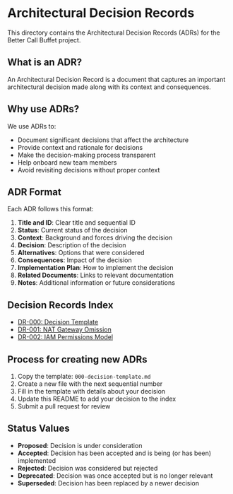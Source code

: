 # Architectural Decision Records

This directory contains the Architectural Decision Records (ADRs) for the Better Call Buffet project.

## What is an ADR?

An Architectural Decision Record is a document that captures an important architectural decision made along with its context and consequences.

## Why use ADRs?

We use ADRs to:
- Document significant decisions that affect the architecture
- Provide context and rationale for decisions
- Make the decision-making process transparent
- Help onboard new team members
- Avoid revisiting decisions without proper context

## ADR Format

Each ADR follows this format:
1. **Title and ID**: Clear title and sequential ID
2. **Status**: Current status of the decision
3. **Context**: Background and forces driving the decision
4. **Decision**: Description of the decision
5. **Alternatives**: Options that were considered
6. **Consequences**: Impact of the decision
7. **Implementation Plan**: How to implement the decision
8. **Related Documents**: Links to relevant documentation
9. **Notes**: Additional information or future considerations

## Decision Records Index

* [DR-000: Decision Template](000-decision-template.md)
* [DR-001: NAT Gateway Omission](001-nat-gateway-omission.md)
* [DR-002: IAM Permissions Model](002-iam-permissions-model.md)

## Process for creating new ADRs

1. Copy the template: `000-decision-template.md`
2. Create a new file with the next sequential number
3. Fill in the template with details about your decision
4. Update this README to add your decision to the index
5. Submit a pull request for review

## Status Values

- **Proposed**: Decision is under consideration
- **Accepted**: Decision has been accepted and is being (or has been) implemented
- **Rejected**: Decision was considered but rejected
- **Deprecated**: Decision was once accepted but is no longer relevant
- **Superseded**: Decision has been replaced by a newer decision 